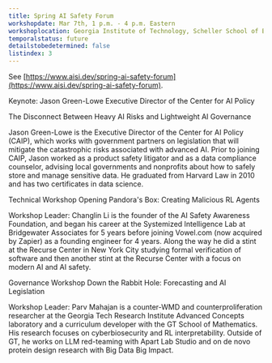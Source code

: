 ```yaml
---
title: Spring AI Safety Forum
workshopdate: Mar 7th, 1 p.m. - 4 p.m. Eastern
workshoplocation: Georgia Institute of Technology, Scheller School of Business Floor 2
temporalstatus: future
detailstobedetermined: false
listindex: 3
---
```

See [https://www.aisi.dev/spring-ai-safety-forum](https://www.aisi.dev/spring-ai-safety-forum).

Keynote: Jason Green-Lowe
Executive Director of the Center for AI Policy 

The Disconnect Between Heavy AI Risks and Lightweight AI Governance

Jason Green-Lowe is the Executive Director of the Center for AI Policy (CAIP), which works with government partners on legislation that will mitigate the catastrophic risks associated with advanced AI. Prior to joining CAIP, Jason worked as a product safety litigator and as a data compliance counselor, advising local governments and nonprofits about how to safely store and manage sensitive data. He graduated from Harvard Law in 2010 and has two certificates in data science.


Technical Workshop
Opening Pandora's Box: Creating Malicious RL Agents

Workshop Leader: Changlin Li is the founder of the AI Safety Awareness Foundation, and began his career at the Systemized Intelligence Lab at Bridgewater Associates for 5 years before joining Vowel.com (now acquired by Zapier) as a founding engineer for 4 years. Along the way he did a stint at the Recurse Center in New York City studying formal verification of software and then another stint at the Recurse Center with a focus on modern AI and AI safety.


Governance Workshop
Down the Rabbit Hole: Forecasting and AI Legislation

Workshop Leader: Parv Mahajan is a counter-WMD and counterproliferation researcher at the Georgia Tech Research Institute Advanced Concepts laboratory and a curriculum developer with the GT School of Mathematics. His research focuses on cyberbiosecurity and RL interpretability. Outside of GT, he works on LLM red-teaming with Apart Lab Studio and on de novo protein design research with Big Data Big Impact.